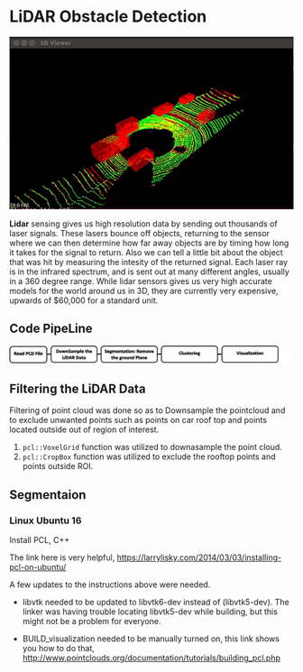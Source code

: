 # LiDAR Obstacle Detection

![alt text](https://github.com/curio-code/Udacity-SensorFusion-Nanodegree-LiDAR/blob/master/media/final.gif)

**Lidar** sensing gives us high resolution data by sending out thousands of laser signals. These lasers bounce off objects, returning to the sensor where we can then determine how far away objects are by timing how long it takes for the signal to return. Also we can tell a little bit about the object that was hit by measuring the intesity of the returned signal. Each laser ray is in the infrared spectrum, and is sent out at many different angles, usually in a 360 degree range. While lidar sensors gives us very high accurate models for the world around us in 3D, they are currently very expensive, upwards of $60,000 for a standard unit.

## Code PipeLine
![alt text](https://github.com/curio-code/Udacity-SensorFusion-Nanodegree-LiDAR/blob/master/media/flowchart.png)

## Filtering the LiDAR Data
Filtering of point cloud was done so as to Downsample the pointcloud and to exclude unwanted points such as points on car roof top and points located outside out of region of interest.

  1. ```pcl::VoxelGrid``` function was utilized to downasample the point cloud.
  2. ```pcl::CropBox``` function was utilized to exclude the rooftop points and points outside ROI.
  
## Segmentaion


### Linux Ubuntu 16

Install PCL, C++

The link here is very helpful, 
https://larrylisky.com/2014/03/03/installing-pcl-on-ubuntu/

A few updates to the instructions above were needed.

* libvtk needed to be updated to libvtk6-dev instead of (libvtk5-dev). The linker was having trouble locating libvtk5-dev while building, but this might not be a problem for everyone.

* BUILD_visualization needed to be manually turned on, this link shows you how to do that,
http://www.pointclouds.org/documentation/tutorials/building_pcl.php

